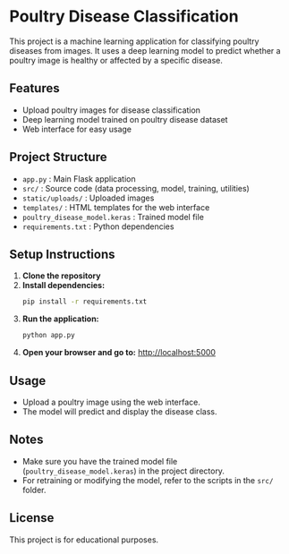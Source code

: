 # Poultry Disease Classification

This project is a machine learning application for classifying poultry diseases from images. It uses a deep learning model to predict whether a poultry image is healthy or affected by a specific disease.

## Features
- Upload poultry images for disease classification
- Deep learning model trained on poultry disease dataset
- Web interface for easy usage

## Project Structure
- `app.py` : Main Flask application
- `src/` : Source code (data processing, model, training, utilities)
- `static/uploads/` : Uploaded images
- `templates/` : HTML templates for the web interface
- `poultry_disease_model.keras` : Trained model file
- `requirements.txt` : Python dependencies

## Setup Instructions
1. **Clone the repository**
2. **Install dependencies:**
   ```bash
   pip install -r requirements.txt
   ```
3. **Run the application:**
   ```bash
   python app.py
   ```
4. **Open your browser and go to:**
   [http://localhost:5000](http://localhost:5000)

## Usage
- Upload a poultry image using the web interface.
- The model will predict and display the disease class.

## Notes
- Make sure you have the trained model file (`poultry_disease_model.keras`) in the project directory.
- For retraining or modifying the model, refer to the scripts in the `src/` folder.

## License
This project is for educational purposes.

